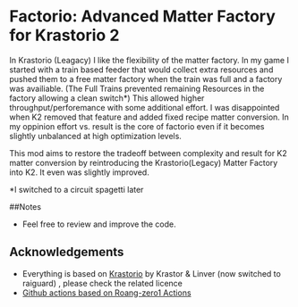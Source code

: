 # Factorio: Advanced Matter Factory for Krastorio 2
In Krastorio (Leagacy) I like the flexibility of the matter factory.
In my game I started with a train based feeder that would collect extra resources and pushed them to a free matter factory when the train was full and a factory was availiable. (The Full Trains prevented remaining Resources in the factory allowing a clean switch\*)
This allowed higher throughput/perforemance with some additional effort. I was disappointed when K2 removed that feature and added fixed recipe matter conversion. In my oppinion effort vs. result is the core of factorio even if it becomes slightly unbalanced at high optimization levels.

This mod aims to restore the tradeoff between complexity and result for K2 matter conversion by reintroducing the Krastorio(Legacy) Matter Factory into K2. It even was slightly improved.

\*I switched to a circuit spagetti later

##Notes
- Feel free to review and improve the code.


## Acknowledgements

- Everything is based on [Krastorio](https://mods.factorio.com/mod/Krastorio) by Krastor & Linver (now switched to raiguard) , please check the related licence
- [Github actions based on Roang-zero1 Actions](https://github.com/Roang-zero1)

